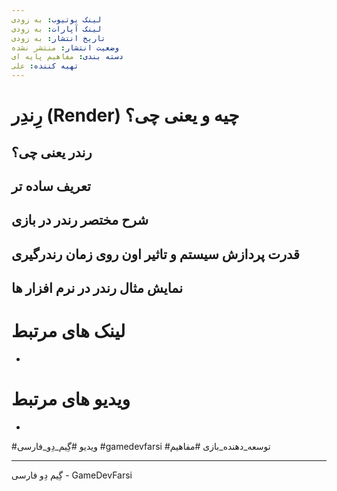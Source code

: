```yaml
---
لینک یوتیوب: به زودی
لینک آپارات: به زودی
تاریخ انتشار: به زودی
وضعیت انتشار: منتشر نشده
دسته بندی: مفاهیم پایه ای
تهیه کننده: علی
---
```


# رِندِر (Render) چیه و یعنی چی؟

## رندر یعنی چی؟
## تعریف ساده تر
## شرح مختصر رندر در بازی
## قدرت پردازش سیستم و تاثیر اون روی زمان رندرگیری
## نمایش مثال رندر در نرم افزار ها

# لینک های مرتبط
-
# ویدیو های مرتبط
-

#ویدیو #گِیم_دِو_فارسی #gamedevfarsi #توسعه_دهنده_بازی #مفاهیم



---
گِیم دِو فارسی - GameDevFarsi

